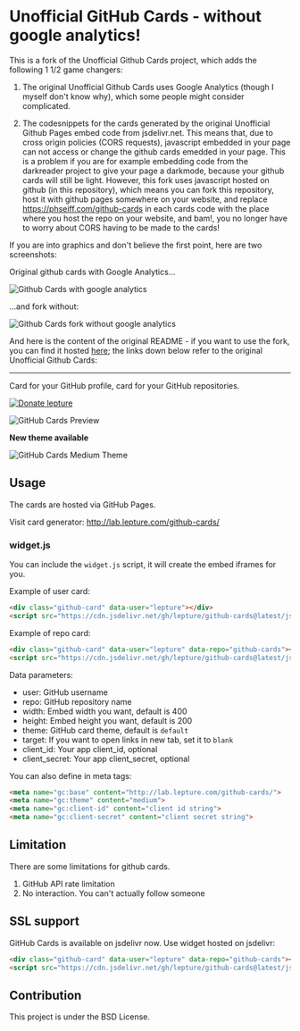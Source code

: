 # Unofficial GitHub Cards - without google analytics!

This is a fork of the Unofficial Github Cards project, which adds the following 1 1/2 game changers:

1. The original Unofficial Github Cards uses Google Analytics (though I myself don't know why), which some people might
consider complicated.

2. The codesnippets for the cards generated by the original Unofficial Github Pages embed code from jsdelivr.net. This
means that, due to cross origin policies (CORS requests), javascript embedded in your page can not access or change the
github cards emedded in your page. This is a problem if you are for example embedding code from the darkreader project
to give your page a darkmode, because your github cards will still be light. However, this fork uses javascript hosted 
on github (in this repository), which means you can fork this repository, host it with github pages somewhere on your
website, and replace https://phseiff.com/github-cards in each cards code with the place where you host the repo on your
website, and bam!, you no longer have to worry about CORS having to be made to the cards!

If you are into graphics and don't believe the first point, here are two screenshots:

Original github cards with Google Analytics...

![Github Cards with google analytics](https://phseiff.com/github-cards/tests/google-analytics-on.png)

...and fork without:

![Github Cards fork without google analytics](https://phseiff.com/github-cards/tests/google-analytics-off.png)

And here is the content of the original README - if you want to use the fork, you can find it hosted [here](https://phseiff.com/github-cards); the links down below refer to the original Unofficial Github Cards:

---

Card for your GitHub profile, card for your GitHub repositories.

[![Donate lepture](https://img.shields.io/badge/donate-lepture-green.svg)](https://typlog.com/donate?amount=10&reason=lepture%2Fgithub-cards)

![GitHub Cards Preview](https://f.cloud.github.com/assets/290496/1350967/28069848-3716-11e3-8f87-0bef45aff1c4.png)

**New theme available**

![GitHub Cards Medium Theme](https://cloud.githubusercontent.com/assets/290496/5024776/7267e9c8-6b4a-11e4-9513-472b60b955b1.png)


## Usage

The cards are hosted via GitHub Pages.

Visit card generator: http://lab.lepture.com/github-cards/

### widget.js

You can include the `widget.js` script, it will create the embed iframes
for you.

Example of user card:

```html
<div class="github-card" data-user="lepture"></div>
<script src="https://cdn.jsdelivr.net/gh/lepture/github-cards@latest/jsdelivr/widget.js"></script>
```

Example of repo card:

```html
<div class="github-card" data-user="lepture" data-repo="github-cards"></div>
<script src="https://cdn.jsdelivr.net/gh/lepture/github-cards@latest/jsdelivr/widget.js"></script>
```

Data parameters:

- user: GitHub username
- repo: GitHub repository name
- width: Embed width you want, default is 400
- height: Embed height you want, default is 200
- theme: GitHub card theme, default is `default`
- target: If you want to open links in new tab, set it to `blank`
- client_id: Your app client_id, optional
- client_secret: Your app client_secret, optional

You can also define in meta tags:

```html
<meta name="gc:base" content="http://lab.lepture.com/github-cards/">
<meta name="gc:theme" content="medium">
<meta name="gc:client-id" content="client id string">
<meta name="gc:client-secret" content="client secret string">
```

## Limitation

There are some limitations for github cards.

1. GitHub API rate limitation
2. No interaction. You can't actually follow someone

## SSL support

GitHub Cards is available on jsdelivr now. Use widget hosted on jsdelivr:

```html
<div class="github-card" data-user="lepture" data-repo="github-cards"></div>
<script src="https://cdn.jsdelivr.net/gh/lepture/github-cards@latest/jsdelivr/widget.js"></script>
```

## Contribution

This project is under the BSD License.
